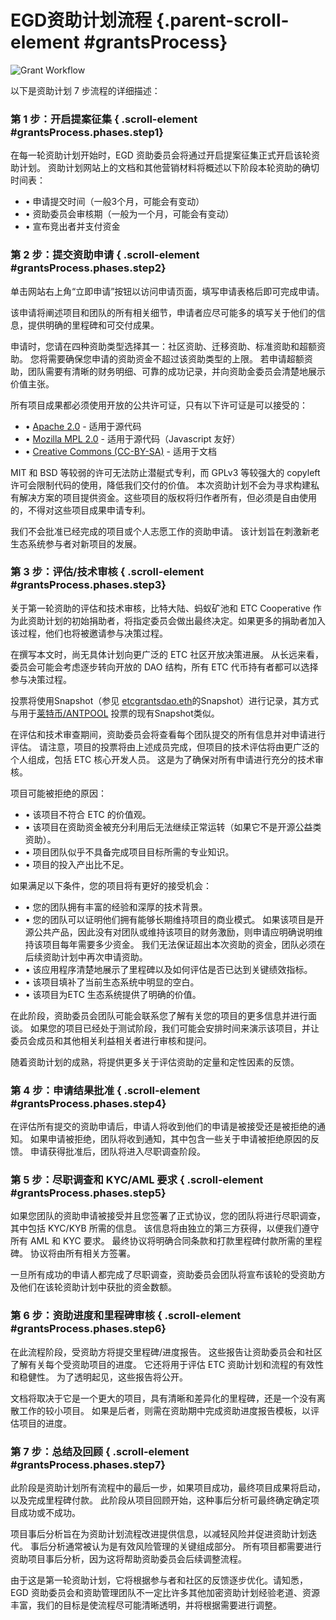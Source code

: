 # EGD资助计划流程 {.parent-scroll-element #grantsProcess}

![Grant Workflow](grants-workflow-cn.jpg)

以下是资助计划 7 步流程的详细描述：

### 第 1 步：开启提案征集 { .scroll-element #grantsProcess.phases.step1}

在每一轮资助计划开始时，EGD 资助委员会将通过开启提案征集正式开启该轮资助计划。 资助计划网站上的文档和其他营销材料将概述以下阶段本轮资助的确切时间表：

- • 申请提交时间（一般3个月，可能会有变动）
- • 资助委员会审核期（一般为一个月，可能会有变动）
- • 宣布竞出者并支付资金

### 第 2 步：提交资助申请 { .scroll-element #grantsProcess.phases.step2}

单击网站右上角“立即申请”按钮以访问申请页面，填写申请表格后即可完成申请。

该申请将阐述项目和团队的所有相关细节，申请者应尽可能多的填写关于他们的信息，提供明确的里程碑和可交付成果。

申请时，您请在四种资助类型选择其一：社区资助、迁移资助、标准资助和超额资助。 您将需要确保您申请的资助资金不超过该资助类型的上限。 若申请超额资助，团队需要有清晰的财务明细、可靠的成功记录，并向资助金委员会清楚地展示价值主张。

所有项目成果都必须使用开放的公共许可证，只有以下许可证是可以接受的：


- • [Apache 2.0](https://en.wikipedia.org/wiki/Apache_License) - 适用于源代码
- • [Mozilla MPL 2.0](https://en.wikipedia.org/wiki/Mozilla_Public_License) - 适用于源代码（Javascript 友好）
- • [Creative Commons (CC-BY-SA)](https://en.wikipedia.org/wiki/Creative_Commons_license) - 适用于文档


MIT 和 BSD 等较弱的许可无法防止潜艇式专利，而 GPLv3 等较强大的 copyleft 许可会限制代码的使用，降低我们交付的价值。 本次资助计划不会为寻求构建私有解决方案的项目提供资金。这些项目的版权将归作者所有，但必须是自由使用的，不得对这些项目成果申请专利。

我们不会批准已经完成的项目或个人志愿工作的资助申请。 该计划旨在刺激新老生态系统参与者对新项目的发展。


### 第 3 步：评估/技术审核 { .scroll-element #grantsProcess.phases.step3}

关于第一轮资助的评估和技术审核，比特大陆、蚂蚁矿池和 ETC Cooperative 作为此资助计划的初始捐助者，将指定委员会做出最终决定。如果更多的捐助者加入该过程，他们也将被邀请参与决策过程。

在撰写本文时，尚无具体计划向更广泛的 ETC 社区开放决策进展。 从长远来看，委员会可能会考虑逐步转向开放的 DAO 结构，所有 ETC 代币持有者都可以选择参与决策过程。

投票将使用Snapshot（参见 [etcgrantsdao.eth](https://snapshot.org/#/etcgrantsdao.eth)的Snapshot）进行记录，其方式与用于[莱特币/ANTPOOL](https://snapshot.org/#/litecoin-antpool-dao.eth) 投票的现有Snapshot类似。

在评估和技术审查期间，资助委员会将查看每个团队提交的所有信息并对申请进行评估。 请注意，项目的投票将由上述成员完成，但项目的技术评估将由更广泛的个人组成，包括 ETC 核心开发人员。 这是为了确保对所有申请进行充分的技术审核。

项目可能被拒绝的原因：

- • 该项目不符合 ETC 的价值观。
- • 该项目在资助资金被充分利用后无法继续正常运转（如果它不是开源公益类资助）。
- • 项目团队似乎不具备完成项目目标所需的专业知识。
- • 项目的投入产出比不足。

如果满足以下条件，您的项目将有更好的接受机会：

- • 您的团队拥有丰富的经验和深厚的技术背景。
- • 您的团队可以证明他们拥有能够长期维持项目的商业模式。 如果该项目是开源公共产品，因此没有对团队或维持该项目的财务激励，则申请应明确说明维持该项目每年需要多少资金。 我们无法保证超出本次资助的资金，团队必须在后续资助计划中再次申请资助。
- • 该应用程序清楚地展示了里程碑以及如何评估是否已达到关键绩效指标。
- • 该项目填补了当前生态系统中明显的空白。
- • 该项目为ETC 生态系统提供了明确的价值。

在此阶段，资助委员会团队可能会联系您了解有关您的项目的更多信息并进行面谈。 如果您的项目已经处于测试阶段，我们可能会安排时间来演示该项目，并让委员会成员和其他相关利益相关者进行审核和提问。

随着资助计划的成熟，将提供更多关于评估资助的定量和定性因素的反馈。


### 第 4 步：申请结果批准 { .scroll-element #grantsProcess.phases.step4}

在评估所有提交的资助申请后，申请人将收到他们的申请是被接受还是被拒绝的通知。 如果申请被拒绝，团队将收到通知，其中包含一些关于申请被拒绝原因的反馈。 申请获得批准后，团队将进入尽职调查阶段。

### 第 5 步：尽职调查和 KYC/AML 要求 { .scroll-element #grantsProcess.phases.step5}

如果您团队的资助申请被接受并且您签署了正式协议，您的团队将进行尽职调查，其中包括 KYC/KYB 所需的信息。 该信息将由独立的第三方获得，以便我们遵守所有 AML 和 KYC 要求。 最终协议将明确合同条款和打款里程碑付款所需的里程碑。 协议将由所有相关方签署。

一旦所有成功的申请人都完成了尽职调查，资助委员会团队将宣布该轮的受资助方及他们在该轮资助计划中获批的资金数额。


### 第 6 步：资助进度和里程碑审核 { .scroll-element #grantsProcess.phases.step6}

在此流程阶段，受资助方将提交里程碑/进度报告。 这些报告让资助委员会和社区了解有关每个受资助项目的进度。 它还将用于评估 ETC 资助计划和流程的有效性和稳健性。 为了透明起见，这些报告将公开。

文档将取决于它是一个更大的项目，具有清晰和差异化的里程碑，还是一个没有离散工作的较小项目。 如果是后者，则需在资助期中完成资助进度报告模板，以评估项目的进度。

### 第 7 步：总结及回顾 { .scroll-element #grantsProcess.phases.step7}

此阶段是资助计划所有流程中的最后一步，如果项目成功，最终项目成果将启动，以及完成里程碑付款。 此阶段从项目回顾开始，这种事后分析可最终确定确定项目成功或不成功。

项目事后分析旨在为资助计划流程改进提供信息，以减轻风险并促进资助计划迭代。 事后分析通常被认为是有效风险管理的关键组成部分。 所有项目都需要进行资助项目事后分析，因为这将帮助资助委员会后续调整流程。

由于这是第一轮资助计划，它将根据参与者和社区的反馈逐步优化。请知悉，EGD 资助委员会和资助管理团队不一定比许多其他加密资助计划经验老道、资源丰富，我们的目标是使流程尽可能清晰透明，并将根据需要进行调整。

